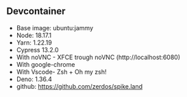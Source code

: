 ## Devcontainer

- Base image: ubuntu:jammy
- Node: 18.17.1
- Yarn: 1.22.19
- Cypress 13.2.0
- With noVNC - XFCE trough noVNC (http://localhost:6080)
- With google-chrome
- With Vscode- Zsh + Oh my zsh!
- Deno: 1.36.4
- github: https://github.com/zerdos/spike.land
